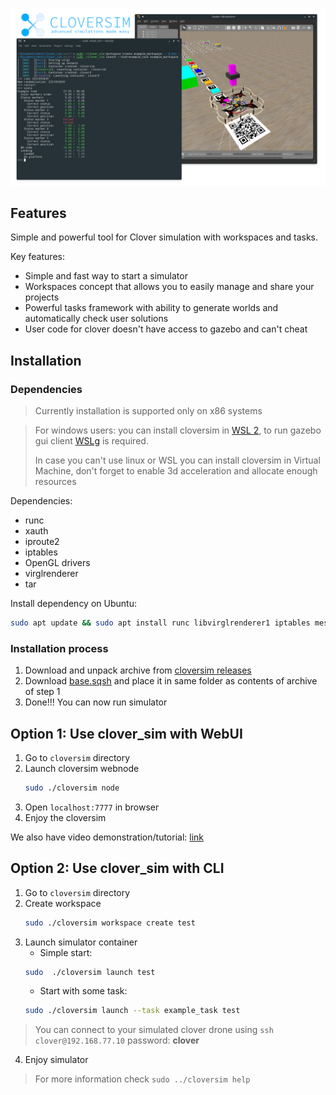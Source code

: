 ![Cloversim banner](./banner.png)

## Features
Simple and powerful tool for Clover simulation with workspaces and tasks.

Key features:

- Simple and fast way to start a simulator
- Workspaces concept that allows you to easily manage and share your projects
- Powerful tasks framework with ability to generate worlds and automatically check user solutions
- User code for clover doesn't have access to gazebo and can't cheat

## Installation

### Dependencies

> Currently installation is supported only on x86 systems

> For windows users: you can install cloversim in [WSL 2](https://learn.microsoft.com/en-us/windows/wsl/install), to run gazebo gui client [WSLg](https://github.com/microsoft/wslg) is required.
>
> In case you can't use linux or WSL you can install cloversim in Virtual Machine, don't forget to enable 3d acceleration and allocate enough resources

Dependencies:
- runc
- xauth
- iproute2
- iptables
- OpenGL drivers
- virglrenderer
- tar

Install dependency on Ubuntu:
```bash
sudo apt update && sudo apt install runc libvirglrenderer1 iptables mesa-utils procps xauth tar
```

### Installation process
1. Download and unpack archive from [cloversim releases](https://github.com/FTL-team/clover_sim/releases)
2. Download [base.sqsh](https://drive.google.com/file/d/1g2m74UiFM8sQkwyFyCn8fJp3ZVH7-PXl/view?usp=sharing) and place it in same folder as contents of archive of step 1
3. Done!!! You can now run simulator


## Option 1: Use clover_sim with WebUI

1. Go to `cloversim` directory
2. Launch cloversim webnode
    ```bash
    sudo ./cloversim node
    ```
3. Open `localhost:7777` in browser
4. Enjoy the cloversim

We also have video demonstration/tutorial: [link](https://youtu.be/aPOPHD3M3ZM) 

## Option 2: Use clover_sim with CLI

1. Go to `cloversim` directory
2. Create workspace
    ```bash
    sudo ./cloversim workspace create test
    ```
3. Launch simulator container
    - Simple start:
    ```bash
    sudo  ./cloversim launch test
    ```
    - Start with some task:
    ```bash
    sudo ./cloversim launch --task example_task test
    ```
    
> You can connect to your simulated clover drone using `ssh clover@192.168.77.10` password: **clover**

4. Enjoy simulator

> For more information check `sudo ../cloversim help`